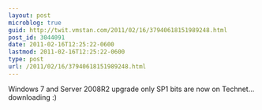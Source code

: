 ```yaml
---
layout: post
microblog: true
guid: http://twit.vmstan.com/2011/02/16/37940618151989248.html
post_id: 3044091
date: 2011-02-16T12:25:22-0600
lastmod: 2011-02-16T12:25:22-0600
type: post
url: /2011/02/16/37940618151989248.html
---
```

Windows 7 and Server 2008R2 upgrade only SP1 bits are now on Technet... downloading :)
